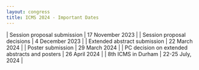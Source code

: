 ```yaml
---
layout: congress
title: ICMS 2024 - Important Dates
---
```


| Session proposal submission                   | 17 November 2023 |
| Session proposal decisions                    | 4 December 2023  |
| Extended abstract submission                  | 22 March 2024    |
| Poster submission                             | 29 March 2024    |
| PC decision on extended abstracts and posters | 26 April 2024    |
| 8th ICMS in Durham                            | 22-25 July, 2024 |

